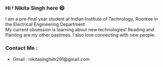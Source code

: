 ### Hi ! Nikita Singh here 😄

<!--
**nikitasingh2001/nikitasingh2001** is a ✨ _special_ ✨ repository because its `README.md` (this file) appears on your GitHub profile.

Here are some ideas to get you started:

- 🔭 I’m currently working on ...
- 🌱 I’m currently learning ...
- 👯 I’m looking to collaborate on ...
- 🤔 I’m looking for help with ...
- 💬 Ask me about ...
- 📫 How to reach me: ...
- 😄 Pronouns: ...
- ⚡ Fun fact:
-->
I am a pre-final year student at Indian Institute of Technology, Roorkee in the Electrical Engineering Department<br>
My current obsession is learning about new technologies! Reading and Painting are my other pastimes. I also love connecting with new people.

### Contact Me :
<ul><li> Gmail : nikitasinghiitr291@gmail.com </li>
<ul>
